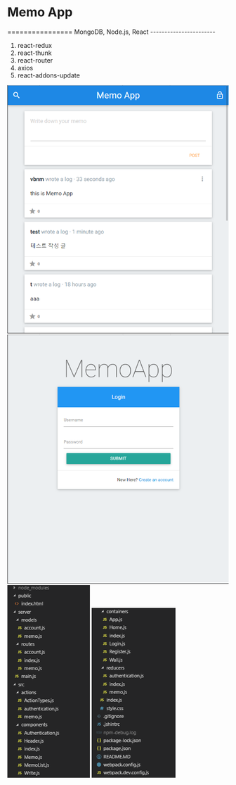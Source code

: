 
<h1>Memo App</h1>
================
MongoDB, Node.js, React
-----------------------

1. react-redux
2. react-thunk
3. react-router
4. axios
5. react-addons-update

![main](./readmeImg/memoApp-1.png)
![login](./readmeImg/memoApp-2.png)
![directory1](./readmeImg/memoApp-3.png)
![directory2](./readmeImg/memoApp-4.png)